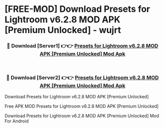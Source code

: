 # [FREE-MOD] Download Presets for Lightroom v6.2.8 MOD APK [Premium Unlocked] - wujrt


<div align="center">
<h3>🔴 Download [Server1] 👉👉 <a href="https://apk-comot.site?title=Presets_for_Lightroom_v6.2.8_MOD_APK_[Premium_Unlocked]">Presets for Lightroom v6.2.8 MOD APK [Premium Unlocked] Mod Apk</a></h3><br>

<h3>🔴 Download [Server2] 👉👉 <a href="https://apk-comot.site?title=Presets_for_Lightroom_v6.2.8_MOD_APK_[Premium_Unlocked]">Presets for Lightroom v6.2.8 MOD APK [Premium Unlocked] Mod Apk</a></h3>
</div>



Download Presets for Lightroom v6.2.8 MOD APK [Premium Unlocked] 

Free APK MOD Presets for Lightroom v6.2.8 MOD APK [Premium Unlocked] 

Download Presets for Lightroom v6.2.8 MOD APK [Premium Unlocked] Mod For Android
